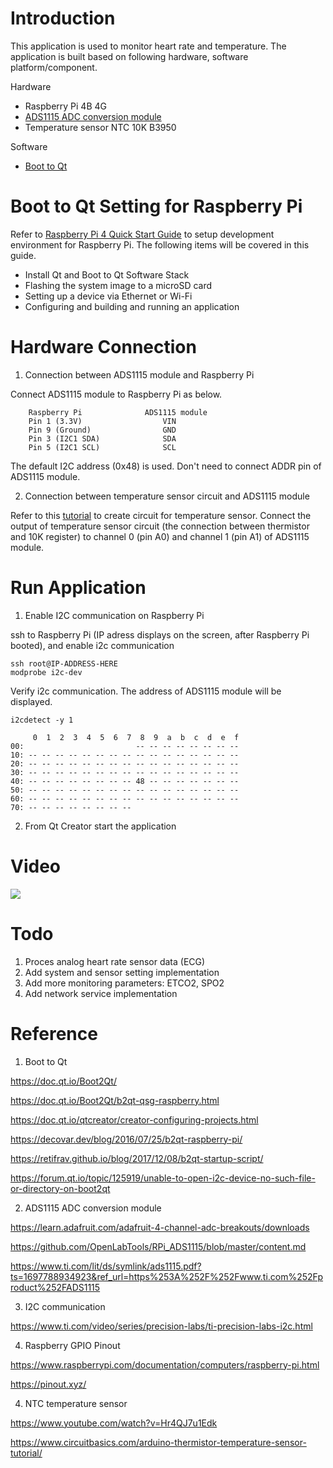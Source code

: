 # Introduction 
This application is used to monitor heart rate and temperature.
The application is built based on following hardware, software platform/component.

Hardware
- Raspberry Pi 4B 4G
- [ADS1115 ADC conversion module](https://learn.adafruit.com/adafruit-4-channel-adc-breakouts/downloads)
- Temperature sensor NTC 10K B3950

Software
- [Boot to Qt](https://doc.qt.io/Boot2Qt/)

# Boot to Qt Setting for Raspberry Pi
Refer to [Raspberry Pi 4 Quick Start Guide](https://doc.qt.io/Boot2Qt/b2qt-qsg-raspberry.html) to setup development environment for Raspberry Pi. The following items will be covered in this guide.
- Install Qt and Boot to Qt Software Stack
- Flashing the system image to a microSD card
- Setting up a device via Ethernet or Wi-Fi
- Configuring and building and running an application

# Hardware Connection
1. Connection between ADS1115 module and Raspberry Pi

Connect ADS1115 module to Raspberry Pi as below.
```
    Raspberry Pi              ADS1115 module
    Pin 1 (3.3V)                  VIN
    Pin 9 (Ground)                GND
    Pin 3 (I2C1 SDA)              SDA
    Pin 5 (I2C1 SCL)              SCL
```
The default I2C address (0x48) is used. Don't need to connect  ADDR pin of ADS1115 module.

2. Connection between temperature sensor circuit and ADS1115 module

Refer to this [tutorial](https://www.circuitbasics.com/arduino-thermistor-temperature-sensor-tutorial/) to create circuit for temperature sensor.
Connect the output of temperature sensor circuit (the connection between thermistor and 10K register) to channel 0 (pin A0) and channel 1 (pin A1) of ADS1115 module.

# Run Application
1. Enable I2C communication on Raspberry Pi

ssh to Raspberry Pi (IP adress displays on the screen, after Raspberry Pi booted), and enable i2c communication

```console
ssh root@IP-ADDRESS-HERE
modprobe i2c-dev
```

Verify i2c communication. The address of ADS1115 module will be displayed.

```console
i2cdetect -y 1

     0  1  2  3  4  5  6  7  8  9  a  b  c  d  e  f
00:                         -- -- -- -- -- -- -- -- 
10: -- -- -- -- -- -- -- -- -- -- -- -- -- -- -- -- 
20: -- -- -- -- -- -- -- -- -- -- -- -- -- -- -- -- 
30: -- -- -- -- -- -- -- -- -- -- -- -- -- -- -- -- 
40: -- -- -- -- -- -- -- -- 48 -- -- -- -- -- -- -- 
50: -- -- -- -- -- -- -- -- -- -- -- -- -- -- -- -- 
60: -- -- -- -- -- -- -- -- -- -- -- -- -- -- -- -- 
70: -- -- -- -- -- -- -- --  
```

2. From Qt Creator start the application

# Video
[<img src="https://i.ytimg.com/vi/0ZlhIj-2R3w/hqdefault.jpg">](https://youtu.be/0ZlhIj-2R3w "Heart rate and temperature monitoring demo")

# Todo
1. Proces analog heart rate sensor data (ECG)
2. Add system and sensor setting implementation
3. Add more monitoring parameters: ETCO2, SPO2
4. Add network service implementation

# Reference
1. Boot to Qt

https://doc.qt.io/Boot2Qt/

https://doc.qt.io/Boot2Qt/b2qt-qsg-raspberry.html

https://doc.qt.io/qtcreator/creator-configuring-projects.html

https://decovar.dev/blog/2016/07/25/b2qt-raspberry-pi/

https://retifrav.github.io/blog/2017/12/08/b2qt-startup-script/

https://forum.qt.io/topic/125919/unable-to-open-i2c-device-no-such-file-or-directory-on-boot2qt

2. ADS1115 ADC conversion module

https://learn.adafruit.com/adafruit-4-channel-adc-breakouts/downloads

https://github.com/OpenLabTools/RPi_ADS1115/blob/master/content.md

https://www.ti.com/lit/ds/symlink/ads1115.pdf?ts=1697788934923&ref_url=https%253A%252F%252Fwww.ti.com%252Fproduct%252FADS1115

3. I2C communication

https://www.ti.com/video/series/precision-labs/ti-precision-labs-i2c.html

4. Raspberry GPIO Pinout

https://www.raspberrypi.com/documentation/computers/raspberry-pi.html

https://pinout.xyz/

4. NTC temperature sensor

https://www.youtube.com/watch?v=Hr4QJ7u1Edk

https://www.circuitbasics.com/arduino-thermistor-temperature-sensor-tutorial/
